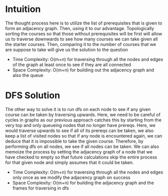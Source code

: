# Intuition
The thought process here is to utilize the list of prerequisites that is given to form an adjacency graph. Then, using it to our advantage. Topologically sorting the courses so that those without prerequisites will be first will allow us to traverse downwards to see how many courses we can take given all the starter courses. Then, comparing it to the number of courses that we are suppose to take will give us the solution to the question
* Time Complexity: O(m+n) for traversing through all the nodes and edges of the graph at least once to see if they are all connected
* Space Complexity: O(m+n) for building out the adjacency graph and also the queue

# DFS Solution
The other way to solve it is to run dfs on each node to see if any given course can be taken by traversing upwards. Here, we need to be careful of cycles in graphs as our previous approach catches this by starting from the very top and only queueing nodes that no longer have prereqs. Here, we would traverse upwards to see if all of its prereqs can be taken, we also keep a list of visited nodes so that if any node is encountered again, we can deduce that it is impossible to take the given course. Therefore, by performing dfs on all nodes, we see if all nodes can be taken. We can also memoize the process by setting the adjacency graph of a node that we have checked to empty so that future calculations skip the entire process for that given node and simply assumes that it could be taken.
* Time Complexity: O(m+n) for traversing through all the nodes and edges only once as we modify the adjacency graph on success
* Space Complexity: O(m+n) for building the adjacency graph and the frames for traversing in dfs
